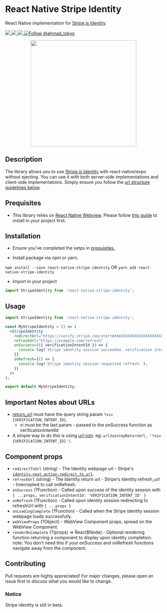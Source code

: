 # React Native Stripe Identity
React Native implementation for [Stripe.js Identity](https://stripe.com/docs/identity).

<a href="https://npmjs.com/package/react-native-stripe-identity">
  <img src="https://img.shields.io/npm/v/react-native-stripe-identity.svg"></img>
  <img src="https://img.shields.io/npm/dt/react-native-stripe-identity.svg"></img>
</a>
<a href="https://codecov.io/gh/A-Tokyo/react-native-stripe-identity">
  <img src="https://codecov.io/gh/A-Tokyo/react-native-stripe-identity/branch/main/graph/badge.svg" />
</a>
<a href="https://twitter.com/intent/follow?screen_name=ahmad_tokyo"><img src="https://img.shields.io/twitter/follow/ahmad_tokyo.svg?label=Follow%20@ahmad_tokyo" alt="Follow @ahmad_tokyo"></img></a>

<p align="center">
  <img src="https://i.imgur.com/zgMBFXm.png" width="340px"></img>
</p>

## Description
The library allows you to use [Stripe.js Identity](https://stripe.com/docs/identity) with react-native/expo without ejecting. You can use it with both server-side implementations and client-side implementations. Simply ensure you follow the [url structure guidelines below](#important-notes-about-urls).


## Prequisites
- This library relies on [React Native Webview](https://www.npmjs.com/package/react-native-webview). Please follow [this guide](https://github.com/react-native-community/react-native-webview/blob/HEAD/docs/Getting-Started.md) to install in your project first.


## Installation

- Ensure you've completed the setps in [prequisites.](#prequisites)

- Install package via npm or yarn:

`npm install --save react-native-stripe-identity` OR `yarn add react-native-stripe-identity`

- Import in your project

```javascript
import StripeIdentity from 'react-native-stripe-identity';
```


## Usage
```jsx
import StripeIdentity from 'react-native-stripe-identity';

const MyStripeIdentity = () => (
  <StripeIdentity
    redirectUrl="https://verify.stripe.com/start#XXXXXXXXXXXXXXXXXXXXXXXXXXXXX"
    refreshUrl="https://example.com/refresh"
    onSuccess={({ verificationIntentId }) => {
      console.log(`Stripe identity session succeeded. verification intent id: ${verificationIntentId}.`);
    }}
    onRefresh={() => {
      console.log(`Stripe identity session requested refresh.`);
    }}
  />
);

export default MyStripeIdentity;
```


## Important Notes about URLs

- [return_url](https://stripe.com/docs/identity/intents#create-a-verificationintent) must have the query string param `?vi={VERIFICATION_INTENT_ID}`.
  - vi must be the last param - passed to the onSuccess function as verificationIntentId
- A simple way to do this is using [url-join](https://www.npmjs.com/package/url-join). eg: `urlJoin(myReturnUrl, '?vi={VERIFICATION_INTENT_ID}')`.


## Component props

- `redirectToUrl` (string) - The Identity webpage url - Stripe's [`identity.next_action.redirect_to_url`](https://stripe.com/docs/identity/intents#create-a-verificationintent).
- `refreshUrl` (string) - The Identity return url - Stripe's identity.refresh_url - Intercepted to call onRefresh.
- `onSuccess` (?Function) - Called upon success of the identity session with `{ ...props, verificationIntentId: 'VERIFICATION_INTENT_ID' }`
- `onRefresh` (?Function) - Called upon identity session redirecting to refreshUrl with `{ ...props }`
- `onLoadingComplete` (?Function) - Called when the Stripe identity session webpage loads successfully.
- `webViewProps` (?Object) - WebView Component props, spread on the WebView Component.
- `renderOnComplete` (?(props) => React$Node) - Optional rendering function returning a component to display upon identity completion. note: You don't need this if your onSuccess and onRefresh functions navigate away from the component.


## Contributing
Pull requests are highly appreciated! For major changes, please open an issue first to discuss what you would like to change.

### Notice
Stripe identity is still in beta.
